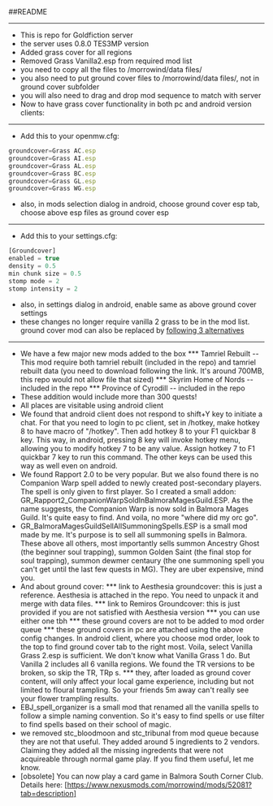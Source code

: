 ##README
***
* This is repo for Goldfiction server
* the server uses 0.8.0 TES3MP version
* Added grass cover for all regions
* Removed Grass Vanilla2.esp from required mod list
* you need to copy all the files to /morrowind/data files/
* you also need to put ground cover files to /morrowind/data files/, not in ground cover subfolder
* you will also need to drag and drop mod sequence to match with server
* Now to have grass cover functionality in both pc and android version clients:
---
* Add this to your openmw.cfg:
```js
groundcover=Grass AC.esp
groundcover=Grass AI.esp
groundcover=Grass AL.esp
groundcover=Grass BC.esp
groundcover=Grass GL.esp
groundcover=Grass WG.esp
```
* also, in mods selection dialog in android, choose ground cover esp tab, choose above esp files as ground cover esp
---
* Add this to your settings.cfg:
```js
[Groundcover]
enabled = true
density = 0.5
min chunk size = 0.5
stomp mode = 2
stomp intensity = 2
```
* also, in settings dialog in android, enable same as above ground cover settings
* these changes no longer require vanilla 2 grass to be in the mod list. ground cover mod can also be replaced by [following 3 alternatives](https://modding-openmw.com/lists/total-overhaul/#total-overhaul-groundcover) 
----
* We have a few major new mods added to the box
*** Tamriel Rebuilt  --  This mod require both tamriel rebuilt (included in the repo) and tamriel rebuilt data (you need to download following the link. It's around 700MB, this repo would not allow file that sized)
*** Skyrim Home of Nords  --  included in the repo
*** Province of Cyrodill  --  included in the repo
* These addition would include more than 300 quests!
* All places are visitable using android client
* We found that android client does not respond to shift+Y key to initiate a chat. For that you need to login to pc client, set in /hotkey, make hotkey 8 to have macro of "/hotkey". Then add hotkey 8 to your F1 quickbar 8 key. This way, in android, pressing 8 key will invoke hotkey menu, allowing you to modify hotkey 7 to be any value. Assign hotkey 7 to F1 quickbar 7 key to run this command. The other keys can be used this way as well even on android.
* We found Rapport 2.0 to be very popular. But we also found there is no Companion Warp spell added to newly created post-secondary players. The spell is only given to first player. So I created a small addon: GR_Rapport2_CompanionWarpSoldInBalmoraMagesGuild.ESP. As the name suggests, the Companion Warp is now sold in Balmora Mages Guild. It's quite easy to find. And voila, no more "where did my orc go".
* GR_BalmoraMagesGuildSellAllSummoningSpells.ESP is a small mod made by me. It's purpose is to sell all summoning spells in Balmora. These above all others, most importantly sells summon Ancestry Ghost (the beginner soul trapping), summon Golden Saint (the final stop for soul trapping), summon dewmer centaury (the one summoning spell you can't get until the last few quests in MG). They are uber expensive, mind you.
* And about ground cover:
*** link to Aesthesia groundcover: this is just a reference. Aesthesia is attached in the repo. You need to unpack it and merge with data files.
*** link to Remiros Groundcover: this is just provided if you are not satisfied with Aesthesia version
*** you can use either one tbh
*** these ground covers are not to be added to mod order queue
*** these ground covers in pc are attached using the above config changes. In android client, where you choose mod order, look to the top to find ground cover tab to the right most. Voila, select Vanilla Grass 2.esp is sufficient. We don't  know what Vanilla Grass 1 do. But Vanilla 2 includes all 6 vanilla regions. We found the TR versions to be broken, so skip the TR, TRp s.
*** they, after loaded as ground cover content, will only affect your local game experience, including but not limited to floural trampling. So your friends 5m away can't really see your flower trampling results.
* EBJ_spell_organizer is a small mod that renamed all the vanilla spells to follow a simple naming convention. So it's easy to find spells or use filter to find spells based on their school of magic.
* we removed stc_bloodmoon and stc_tribunal from mod queue because they are not that useful. They added around 5 ingredients to 2 vendors. Claiming they added all the missing ingredents that were not acquireable through normal game play. If you find them useful, let me know.
* [obsolete] You can now play a card game in Balmora South Corner Club. Details here: [https://www.nexusmods.com/morrowind/mods/52081?tab=description]


